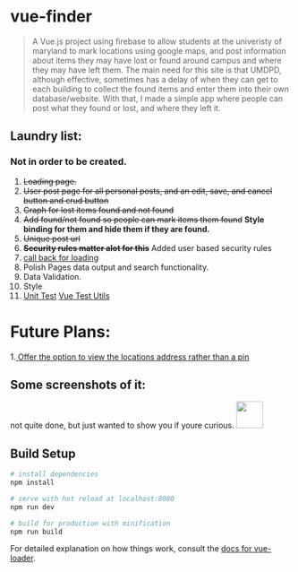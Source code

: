 # vue-finder

> A Vue.js project using firebase to allow students at the univeristy of maryland to mark locations using google maps, and post information about items they may have lost or found around campus and where they may have left them. The main need for this site is that UMDPD, although effective, sometimes has a delay of when they can get to each building to collect the found items and enter them into their own database/website. With that, I made a simple app where people can post what they found or lost, and where they left it. 

## Laundry list:
### Not in order to be created. 
1. ~~Loading page.~~ 
2. ~~User post page for all personal posts, and an edit, save, and cancel button and crud button~~
3. ~~Graph for lost items found and not found~~
4. ~~Add found/not found so people can mark items them found~~ **Style binding for them and hide them if they are found.** 
5. ~~Unique post url~~
6. ~~**Security rules matter alot for this**~~ Added user based security rules
7. [call back for loading](https://github.com/vuejs/vuefire/blob/master/README.md)
8. Polish Pages data output and search functionality. 
9. Data Validation.
10. Style
12. [Unit Test](https://www.youtube.com/watch?v=d2QKTNmU-Tc) [Vue Test Utils](https://vue-test-utils.vuejs.org/)

# Future Plans:
1.[ Offer the option to view the locations address rather than a pin](https://developers.google.com/maps/documentation/javascript/examples/geocoding-reverse#try-it-yourself)


## Some screenshots of it:
not quite done, but just wanted to show you if youre curious. 
<img src="screeshots/login.png" width="48">
## Build Setup

``` bash
# install dependencies
npm install

# serve with hot reload at localhost:8080
npm run dev

# build for production with minification
npm run build
```

For detailed explanation on how things work, consult the [docs for vue-loader](http://vuejs.github.io/vue-loader).
